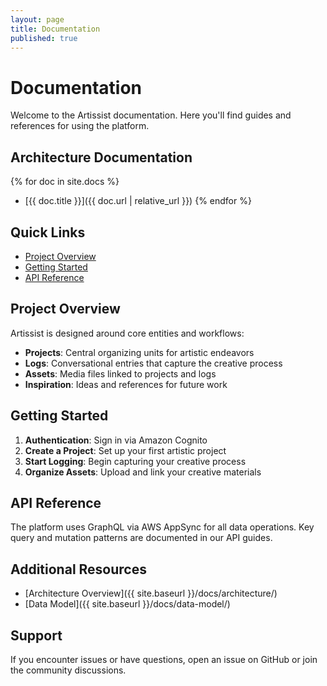 ```yaml
---
layout: page
title: Documentation
published: true
---
```


# Documentation

Welcome to the Artissist documentation. Here you'll find guides and references for using the platform.

## Architecture Documentation

{% for doc in site.docs %}
- [{{ doc.title }}]({{ doc.url | relative_url }})
{% endfor %}

## Quick Links

- [Project Overview](#project-overview)
- [Getting Started](#getting-started)
- [API Reference](#api-reference)

## Project Overview

Artissist is designed around core entities and workflows:

- **Projects**: Central organizing units for artistic endeavors
- **Logs**: Conversational entries that capture the creative process
- **Assets**: Media files linked to projects and logs
- **Inspiration**: Ideas and references for future work

## Getting Started

1. **Authentication**: Sign in via Amazon Cognito
2. **Create a Project**: Set up your first artistic project
3. **Start Logging**: Begin capturing your creative process
4. **Organize Assets**: Upload and link your creative materials

## API Reference

The platform uses GraphQL via AWS AppSync for all data operations. Key query and mutation patterns are documented in our API guides.

## Additional Resources
- [Architecture Overview]({{ site.baseurl }}/docs/architecture/)
- [Data Model]({{ site.baseurl }}/docs/data-model/)

## Support
If you encounter issues or have questions, open an issue on GitHub or join the community discussions.
